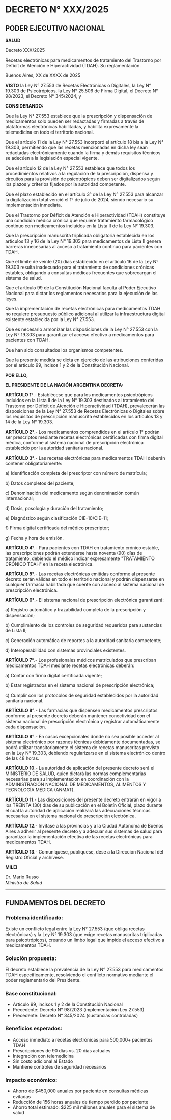 # DECRETO N° XXX/2025

## PODER EJECUTIVO NACIONAL

**SALUD**

Decreto XXX/2025

Recetas electrónicas para medicamentos de tratamiento del Trastorno por Déficit de Atención e Hiperactividad (TDAH). Su reglamentación.

Buenos Aires, XX de XXXX de 2025

**VISTO** la Ley N° 27.553 de Recetas Electrónicas o Digitales, la Ley N° 19.303 de Psicotrópicos, la Ley N° 25.506 de Firma Digital, el Decreto N° 98/2023, el Decreto N° 345/2024, y

**CONSIDERANDO:**

Que la Ley N° 27.553 establece que la prescripción y dispensación de medicamentos solo pueden ser redactadas y firmadas a través de plataformas electrónicas habilitadas, y habilita expresamente la telemedicina en todo el territorio nacional.

Que el artículo 11 de la Ley N° 27.553 incorporó el artículo 18 bis a la Ley N° 19.303, permitiendo que las recetas mencionadas en dicha ley sean redactadas electrónicamente cuando la firma y demás requisitos técnicos se adecúen a la legislación especial vigente.

Que el artículo 12 de la Ley N° 27.553 establece que todos los procedimientos relativos a la regulación de la prescripción, dispensa y circuitos para la provisión de psicotrópicos deben ser digitalizados según los plazos y criterios fijados por la autoridad competente.

Que el plazo establecido en el artículo 3° de la Ley N° 27.553 para alcanzar la digitalización total venció el 1° de julio de 2024, siendo necesario su implementación inmediata.

Que el Trastorno por Déficit de Atención e Hiperactividad (TDAH) constituye una condición médica crónica que requiere tratamiento farmacológico continuo con medicamentos incluidos en la Lista II de la Ley N° 19.303.

Que la prescripción manuscrita triplicada obligatoria establecida en los artículos 13 y 16 de la Ley N° 19.303 para medicamentos de Lista II genera barreras innecesarias al acceso a tratamiento continuo para pacientes con TDAH.

Que el límite de veinte (20) días establecido en el artículo 16 de la Ley N° 19.303 resulta inadecuado para el tratamiento de condiciones crónicas estables, obligando a consultas médicas frecuentes que sobrecargan el sistema de salud.

Que el artículo 99 de la Constitución Nacional faculta al Poder Ejecutivo Nacional para dictar los reglamentos necesarios para la ejecución de las leyes.

Que la implementación de recetas electrónicas para medicamentos TDAH no requiere presupuesto público adicional al utilizar la infraestructura digital existente establecida por la Ley N° 27.553.

Que es necesario armonizar las disposiciones de la Ley N° 27.553 con la Ley N° 19.303 para garantizar el acceso efectivo a medicamentos para pacientes con TDAH.

Que han sido consultados los organismos competentes.

Que la presente medida se dicta en ejercicio de las atribuciones conferidas por el artículo 99, incisos 1 y 2 de la Constitución Nacional.

**POR ELLO,**

**EL PRESIDENTE DE LA NACIÓN ARGENTINA**
**DECRETA:**

**ARTÍCULO 1°**.- Establécese que para los medicamentos psicotrópicos incluidos en la Lista II de la Ley N° 19.303 destinados al tratamiento del Trastorno por Déficit de Atención e Hiperactividad (TDAH), prevalecerán las disposiciones de la Ley N° 27.553 de Recetas Electrónicas o Digitales sobre los requisitos de prescripción manuscrita establecidos en los artículos 13 y 14 de la Ley N° 19.303.

**ARTÍCULO 2°**.- Los medicamentos comprendidos en el artículo 1° podrán ser prescriptos mediante recetas electrónicas certificadas con firma digital médica, conforme al sistema nacional de prescripción electrónica establecido por la autoridad sanitaria nacional.

**ARTÍCULO 3°**.- Las recetas electrónicas para medicamentos TDAH deberán contener obligatoriamente:

a) Identificación completa del prescriptor con número de matrícula;

b) Datos completos del paciente;

c) Denominación del medicamento según denominación común internacional;

d) Dosis, posología y duración del tratamiento;

e) Diagnóstico según clasificación CIE-10/CIE-11;

f) Firma digital certificada del médico prescriptor;

g) Fecha y hora de emisión.

**ARTÍCULO 4°**.- Para pacientes con TDAH en tratamiento crónico estable, las prescripciones podrán extenderse hasta noventa (90) días de tratamiento, debiendo el médico indicar expresamente "TRATAMIENTO CRÓNICO TDAH" en la receta electrónica.

**ARTÍCULO 5°**.- Las recetas electrónicas emitidas conforme al presente decreto serán válidas en todo el territorio nacional y podrán dispensarse en cualquier farmacia habilitada que cuente con acceso al sistema nacional de prescripción electrónica.

**ARTÍCULO 6°**.- El sistema nacional de prescripción electrónica garantizará:

a) Registro automático y trazabilidad completa de la prescripción y dispensación;

b) Cumplimiento de los controles de seguridad requeridos para sustancias de Lista II;

c) Generación automática de reportes a la autoridad sanitaria competente;

d) Interoperabilidad con sistemas provinciales existentes.

**ARTÍCULO 7°**.- Los profesionales médicos matriculados que prescriban medicamentos TDAH mediante recetas electrónicas deberán:

a) Contar con firma digital certificada vigente;

b) Estar registrados en el sistema nacional de prescripción electrónica;

c) Cumplir con los protocolos de seguridad establecidos por la autoridad sanitaria nacional.

**ARTÍCULO 8°**.- Las farmacias que dispensen medicamentos prescriptos conforme al presente decreto deberán mantener conectividad con el sistema nacional de prescripción electrónica y registrar automáticamente cada dispensación.

**ARTÍCULO 9°**.- En casos excepcionales donde no sea posible acceder al sistema electrónico por razones técnicas debidamente documentadas, se podrá utilizar transitoriamente el sistema de recetas manuscritas previsto en la Ley N° 19.303, debiendo regularizarse en el sistema electrónico dentro de las 48 horas.

**ARTÍCULO 10**.- La autoridad de aplicación del presente decreto será el MINISTERIO DE SALUD, quien dictará las normas complementarias necesarias para su implementación en coordinación con la ADMINISTRACIÓN NACIONAL DE MEDICAMENTOS, ALIMENTOS Y TECNOLOGÍA MÉDICA (ANMAT).

**ARTÍCULO 11**.- Las disposiciones del presente decreto entrarán en vigor a los TREINTA (30) días de su publicación en el Boletín Oficial, plazo durante el cual la autoridad de aplicación realizará las adecuaciones técnicas necesarias en el sistema nacional de prescripción electrónica.

**ARTÍCULO 12**.- Invítase a las provincias y a la Ciudad Autónoma de Buenos Aires a adherir al presente decreto y a adecuar sus sistemas de salud para garantizar la implementación efectiva de las recetas electrónicas para medicamentos TDAH.

**ARTÍCULO 13**.- Comuníquese, publíquese, dése a la Dirección Nacional del Registro Oficial y archívese.

**MILEI**

Dr. Mario Russo  
*Ministro de Salud*

---

## FUNDAMENTOS DEL DECRETO

### Problema identificado:
Existe un conflicto legal entre la Ley N° 27.553 (que obliga recetas electrónicas) y la Ley N° 19.303 (que exige recetas manuscritas triplicadas para psicotrópicos), creando un limbo legal que impide el acceso efectivo a medicamentos TDAH.

### Solución propuesta:
El decreto establece la prevalencia de la Ley N° 27.553 para medicamentos TDAH específicamente, resolviendo el conflicto normativo mediante el poder reglamentario del Presidente.

### Base constitucional:
- Artículo 99, incisos 1 y 2 de la Constitución Nacional
- Precedente: Decreto N° 98/2023 (implementación Ley 27.553)
- Precedente: Decreto N° 345/2024 (sustancias controladas)

### Beneficios esperados:
- Acceso inmediato a recetas electrónicas para 500,000+ pacientes TDAH
- Prescripciones de 90 días vs. 20 días actuales
- Integración con telemedicina
- Sin costo adicional al Estado
- Mantiene controles de seguridad necesarios

### Impacto económico:
- Ahorro de $450,000 anuales por paciente en consultas médicas evitadas
- Reducción de 156 horas anuales de tiempo perdido por paciente
- Ahorro total estimado: $225 mil millones anuales para el sistema de salud
